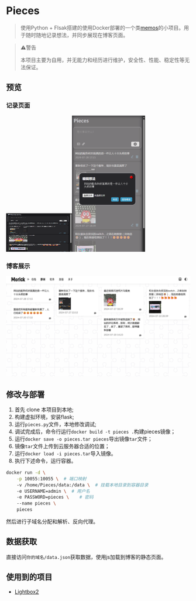 # Pieces

> 使用Python + Flsak搭建的使用Docker部署的一个类[memos](https://www.usememos.com/)的小项目。用于随时随地记录想法，并同步展现在博客页面。

> ⚠警告
> 
> 本项目主要为自用，并无能力和经历进行维护，安全性、性能、稳定性等无法保证。

## 预览

### 记录页面


<img src="https://github.com/Morick66/Pieces/blob/master/images/image.png" width="180" height="105"><img src="https://github.com/Morick66/Pieces/blob/master/images/image3.png" width="200" height=auto>


### 博客展示

![alt text](images/image2.png)

## 修改与部署

1. 首先 clone 本项目到本地;
2. 构建虚拟环境，安装flask;
3. 运行`pieces.py`文件，本地修改调试;
4. 调试完成后，命令行运行`docker build -t pieces .`构建pieces镜像；
5. 运行`docker save -o pieces.tar pieces`导出镜像`tar`文件；
6. 镜像`tar`文件上传到云服务器合适的位置；
7. 运行`docker load -i pieces.tar`导入镜像。
8. 执行下述命令，运行容器。

```bash
docker run -d \
    -p 10055:10055 \  # 端口映射
    -v /home/Pieces/data:/data \  # 挂载本地目录到容器目录
    -e USERNAME=admin \  # 用户名
    -e PASSWORD=pieces \    # 密码
    --name pieces \
    pieces
```

然后进行子域名分配和解析、反向代理。

## 数据获取

直接访问`你的域名/data.json`获取数据，使用js加载到博客的静态页面。

## 使用到的项目

- [Lightbox2](https://github.com/lokesh/lightbox2)